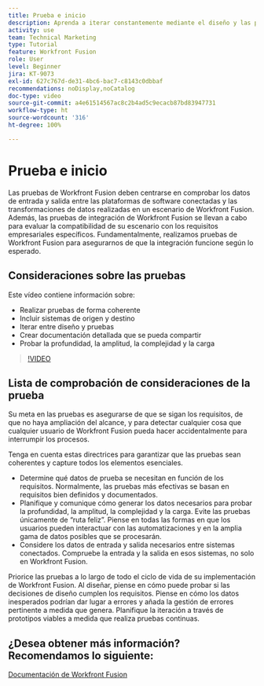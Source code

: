 ```yaml
---
title: Prueba e inicio
description: Aprenda a iterar constantemente mediante el diseño y las pruebas y a crear documentación detallada y compartible al utilizar  [!DNL Adobe Workfront Fusion].
activity: use
team: Technical Marketing
type: Tutorial
feature: Workfront Fusion
role: User
level: Beginner
jira: KT-9073
exl-id: 627c767d-de31-4bc6-bac7-c8143c0dbbaf
recommendations: noDisplay,noCatalog
doc-type: video
source-git-commit: a4e61514567ac8c2b4ad5c9ecacb87bd83947731
workflow-type: ht
source-wordcount: '316'
ht-degree: 100%

---
```


# Prueba e inicio

Las pruebas de Workfront Fusion deben centrarse en comprobar los datos de entrada y salida entre las plataformas de software conectadas y las transformaciones de datos realizadas en un escenario de Workfront Fusion. Además, las pruebas de integración de Workfront Fusion se llevan a cabo para evaluar la compatibilidad de su escenario con los requisitos empresariales específicos. Fundamentalmente, realizamos pruebas de Workfront Fusion para asegurarnos de que la integración funcione según lo esperado.

## Consideraciones sobre las pruebas

Este vídeo contiene información sobre:

* Realizar pruebas de forma coherente
* Incluir sistemas de origen y destino
* Iterar entre diseño y pruebas
* Crear documentación detallada que se pueda compartir
* Probar la profundidad, la amplitud, la complejidad y la carga

>[!VIDEO](https://video.tv.adobe.com/v/335315/?quality=12&learn=on)

## Lista de comprobación de consideraciones de la prueba

Su meta en las pruebas es asegurarse de que se sigan los requisitos, de que no haya ampliación del alcance, y para detectar cualquier cosa que cualquier usuario de Workfront Fusion pueda hacer accidentalmente para interrumpir los procesos.

Tenga en cuenta estas directrices para garantizar que las pruebas sean coherentes y capture todos los elementos esenciales.

* Determine qué datos de prueba se necesitan en función de los requisitos. Normalmente, las pruebas más efectivas se basan en requisitos bien definidos y documentados.
* Planifique y comunique cómo generar los datos necesarios para probar la profundidad, la amplitud, la complejidad y la carga. Evite las pruebas únicamente de “ruta feliz”. Piense en todas las formas en que los usuarios pueden interactuar con las automatizaciones y en la amplia gama de datos posibles que se procesarán.
* Considere los datos de entrada y salida necesarios entre sistemas conectados. Compruebe la entrada y la salida en esos sistemas, no solo en Workfront Fusion.

Priorice las pruebas a lo largo de todo el ciclo de vida de su implementación de Workfront Fusion. Al diseñar, piense en cómo puede probar si las decisiones de diseño cumplen los requisitos. Piense en cómo los datos inesperados podrían dar lugar a errores y añada la gestión de errores pertinente a medida que genera. Planifique la iteración a través de prototipos viables a medida que realiza pruebas continuas.

## ¿Desea obtener más información? Recomendamos lo siguiente:

[Documentación de Workfront Fusion](https://experienceleague.adobe.com/docs/workfront/using/adobe-workfront-fusion/workfront-fusion-2.html?lang=es)
